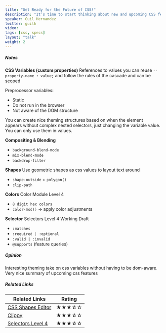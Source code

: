 ```yaml
---
title: "Get Ready for the Future of CSS!"
description: "It’s time to start thinking about new and upcoming CSS features that will boost your workflow and give you more power and flexibility when building your projects. This talk covers the latest CSS features, including: color manipulation, custom properties, selectors level 4, and what's new in media queries. We’ll also have a look at in-browser design features like blend modes and clip-path."
speaker: Guil Hernandez
twitter: guilh
video:
tags: [css, specs]
layout: "talk"
weight: 2
---
```


<article id="1">

##### Notes

**CSS Variables (custom properties)**
References to values you can reuse `--property-name : value;` and follow the rules of the cascade and can be scoped

Preprocessor variables:
- Static 
- Do not run in the browser
- Not aware of the DOM structure

You can create nice theming structures based on when the element appears without complex nested selectors, just changing the variable value. You can only use them in values.

**Compositing & Blending**
- `background-blend-mode`
- `mix-blend-mode`
- `backdrop-filter`

**Shapes**
Use geometric shapes as css values to layout text around
- `shape-outside` + `polygon()`
- `clip-path`

**Colors**
Color Module Level 4
- `8 digit hex colors`
- `color-mod()` -> apply color adjustments

**Selector**
Selectors Level 4 Working Draft
- `:matches`
- `:required | :optional`
- `:valid | :invalid`
- `@supports` (feature queries)

</article>

<article id="2">

##### Opinion

Interesting theming take on css variables without having to be dom-aware. Very nice summary of upcoming css features

</article>

<article id="3">

##### Related Links

Related Links | Rating
--- | ---
[CSS Shapes Editor](https://chrome.google.com/webstore/detail/css-shapes-editor/nenndldnbcncjmeacmnondmkkfedmgmp) | ★★★☆☆
[Clippy](http://bennettfeely.com/clippy/) | ★★★☆☆
[Selectors Level 4](https://www.w3.org/TR/selectors4/) | ★★★☆☆

</article>
